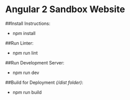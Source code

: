 # Angular 2 Sandbox Website

##Install Instructions:
* npm install

##Run Linter:
* npm run lint

##Run Development Server:
* npm run dev

##Build for Deployment *(/dist folder)*:
* npm run build

